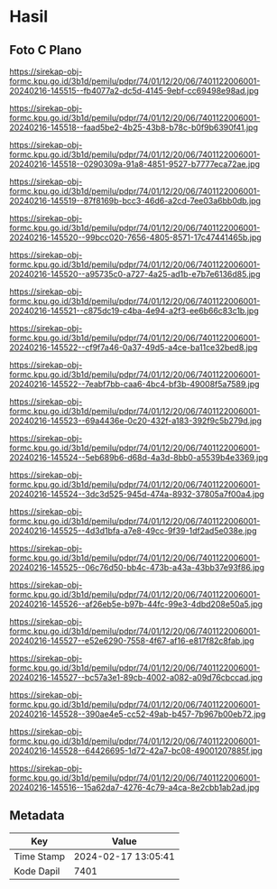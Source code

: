 # Hasil

## Foto C Plano

https://sirekap-obj-formc.kpu.go.id/3b1d/pemilu/pdpr/74/01/12/20/06/7401122006001-20240216-145515--fb4077a2-dc5d-4145-9ebf-cc69498e98ad.jpg

https://sirekap-obj-formc.kpu.go.id/3b1d/pemilu/pdpr/74/01/12/20/06/7401122006001-20240216-145518--faad5be2-4b25-43b8-b78c-b0f9b6390f41.jpg

https://sirekap-obj-formc.kpu.go.id/3b1d/pemilu/pdpr/74/01/12/20/06/7401122006001-20240216-145518--0290309a-91a8-4851-9527-b7777eca72ae.jpg

https://sirekap-obj-formc.kpu.go.id/3b1d/pemilu/pdpr/74/01/12/20/06/7401122006001-20240216-145519--87f8169b-bcc3-46d6-a2cd-7ee03a6bb0db.jpg

https://sirekap-obj-formc.kpu.go.id/3b1d/pemilu/pdpr/74/01/12/20/06/7401122006001-20240216-145520--99bcc020-7656-4805-8571-17c47441465b.jpg

https://sirekap-obj-formc.kpu.go.id/3b1d/pemilu/pdpr/74/01/12/20/06/7401122006001-20240216-145520--a95735c0-a727-4a25-ad1b-e7b7e6136d85.jpg

https://sirekap-obj-formc.kpu.go.id/3b1d/pemilu/pdpr/74/01/12/20/06/7401122006001-20240216-145521--c875dc19-c4ba-4e94-a2f3-ee6b66c83c1b.jpg

https://sirekap-obj-formc.kpu.go.id/3b1d/pemilu/pdpr/74/01/12/20/06/7401122006001-20240216-145522--cf9f7a46-0a37-49d5-a4ce-ba11ce32bed8.jpg

https://sirekap-obj-formc.kpu.go.id/3b1d/pemilu/pdpr/74/01/12/20/06/7401122006001-20240216-145522--7eabf7bb-caa6-4bc4-bf3b-49008f5a7589.jpg

https://sirekap-obj-formc.kpu.go.id/3b1d/pemilu/pdpr/74/01/12/20/06/7401122006001-20240216-145523--69a4436e-0c20-432f-a183-392f9c5b279d.jpg

https://sirekap-obj-formc.kpu.go.id/3b1d/pemilu/pdpr/74/01/12/20/06/7401122006001-20240216-145524--5eb689b6-d68d-4a3d-8bb0-a5539b4e3369.jpg

https://sirekap-obj-formc.kpu.go.id/3b1d/pemilu/pdpr/74/01/12/20/06/7401122006001-20240216-145524--3dc3d525-945d-474a-8932-37805a7f00a4.jpg

https://sirekap-obj-formc.kpu.go.id/3b1d/pemilu/pdpr/74/01/12/20/06/7401122006001-20240216-145525--4d3d1bfa-a7e8-49cc-9f39-1df2ad5e038e.jpg

https://sirekap-obj-formc.kpu.go.id/3b1d/pemilu/pdpr/74/01/12/20/06/7401122006001-20240216-145525--06c76d50-bb4c-473b-a43a-43bb37e93f86.jpg

https://sirekap-obj-formc.kpu.go.id/3b1d/pemilu/pdpr/74/01/12/20/06/7401122006001-20240216-145526--af26eb5e-b97b-44fc-99e3-4dbd208e50a5.jpg

https://sirekap-obj-formc.kpu.go.id/3b1d/pemilu/pdpr/74/01/12/20/06/7401122006001-20240216-145527--e52e6290-7558-4f67-af16-e817f82c8fab.jpg

https://sirekap-obj-formc.kpu.go.id/3b1d/pemilu/pdpr/74/01/12/20/06/7401122006001-20240216-145527--bc57a3e1-89cb-4002-a082-a09d76cbccad.jpg

https://sirekap-obj-formc.kpu.go.id/3b1d/pemilu/pdpr/74/01/12/20/06/7401122006001-20240216-145528--390ae4e5-cc52-49ab-b457-7b967b00eb72.jpg

https://sirekap-obj-formc.kpu.go.id/3b1d/pemilu/pdpr/74/01/12/20/06/7401122006001-20240216-145528--64426695-1d72-42a7-bc08-49001207885f.jpg

https://sirekap-obj-formc.kpu.go.id/3b1d/pemilu/pdpr/74/01/12/20/06/7401122006001-20240216-145516--15a62da7-4276-4c79-a4ca-8e2cbb1ab2ad.jpg


## Metadata

| Key        | Value               |
| ---------- | ------------------- |
| Time Stamp | 2024-02-17 13:05:41 |
| Kode Dapil | 7401                |



